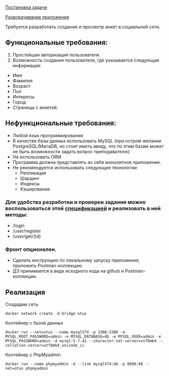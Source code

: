 
[Постановка задачи](#task)

[Разворачивание приложения](#prepare)



Требуется разработать создание и просмотр анкет в социальной сети.

## Функциональные требования: ##

1. Простейшая авторизация пользователя.
2. Возможность создания пользователя, где указывается следующая информация:
  - Имя
  - Фамилия
  - Возраст
  - Пол
  - Интересы
  - Город
  - Страницы с анкетой.

## Нефункциональные требования: ##
- Любой язык программирования
- В качестве базы данных использовать MySQL (при остром желании PostgreSQL/MariaDB, но стоит иметь ввиду, что по этим базам может не быть возможности задать вопрос преподавателю)
- Не использовать ORM
- Программа должна представлять из себя монолитное приложение.
- Не рекомендуется использовать следующие технологии:
  - Репликация
  - Шардинг
  - Индексы
  - Кэширование

### Для удобства разработки и проверки задания можно воспользоваться этой [спецификацией](https://github.com/OtusTeam/highload/blob/master/homework/openapi.json) и реализовать в ней методы: ###
- /login
- /user/register
- /user/get/{id}

### Фронт опционален. ###
- Сделать инструкцию по локальному запуску приложения, приложить Postman-коллекцию.
- ДЗ принимается в виде исходного кода на github и Postman-коллекции.


## Реализация

<a name="prepare"></a>

Создадим сеть
```
docker network create -d bridge otus
```

Контейнер с базой данных
```
docker run --net=otus --name mysql574 -p 3306:3306 -e MYSQL_ROOT_PASSWORD=admin -e MYSQL_DATABASE=db -e MYSQL_USER=admin -e MYSQL_PASSWORD=admin -d mysql:5.7.41 --character-set-server=utf8mb4 --collation-server=utf8mb4_unicode_ci
```

Контейнер с PhpMyadmin
```
docker run --name phpmyadmin -d --link mysql574:db -p 8080:80 --net=otus phpmyadmin
```
